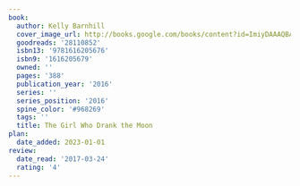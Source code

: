 ```yaml
---
book:
  author: Kelly Barnhill
  cover_image_url: http://books.google.com/books/content?id=ImiyDAAAQBAJ&printsec=frontcover&img=1&zoom=1&edge=curl&source=gbs_api
  goodreads: '28110852'
  isbn13: '9781616205676'
  isbn9: '1616205679'
  owned: ''
  pages: '388'
  publication_year: '2016'
  series: ''
  series_position: '2016'
  spine_color: '#968269'
  tags: ''
  title: The Girl Who Drank the Moon
plan:
  date_added: 2023-01-01
review:
  date_read: '2017-03-24'
  rating: '4'
---
```

